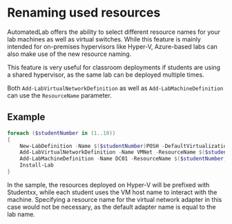 ﻿# Renaming used resources

AutomatedLab offers the ability to select different resource names for your lab machines as well as virtual switches.
While this feature is mainly intended for on-premises hypervisors like Hyper-V, Azure-based labs can also make
use of the new resource naming.

This feature is very useful for classroom deployments if students are using a shared hypervisor, as the same lab
can be deployed multiple times.

Both `Add-LabVirtualNetworkDefinition` as well as `Add-LabMachineDefinition` can use the `ResourceName` parameter.

## Example

```powershell
foreach ($studentNumber in (1..10))
{
    New-LabDefinition -Name $($studentNumber)POSH -DefaultVirtualizationEngine HyperV
    Add-LabVirtualNetworkDefinition -Name VMNet -ResourceName $($studentNumber)VMNet -AddressSpace 192.168.$($studentNumber).0/24
    Add-LabMachineDefinition -Name DC01 -ResourceName $($studentNumber)DC01 -Roles RootDC -Domain contoso.com
    Install-Lab
}
```

In the sample, the resources deployed on Hyper-V will be prefixed with Studentxx, while each student uses
the VM host name to interact with the machine. Specifying a resource name for the virtual network adapter
in this case would not be necessary, as the default adapter name is equal to the lab name.
